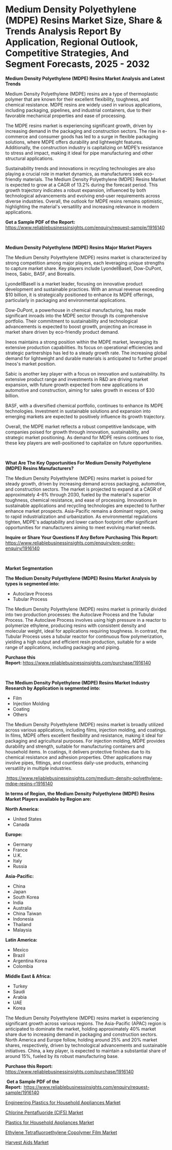 <p><h1>Medium Density Polyethylene (MDPE) Resins Market Size, Share & Trends Analysis Report By Application, Regional Outlook, Competitive Strategies, And Segment Forecasts, 2025 - 2032</h1></p><p><strong>Medium Density Polyethylene (MDPE) Resins Market Analysis and Latest Trends</strong></p>
<p><p>Medium Density Polyethylene (MDPE) resins are a type of thermoplastic polymer that are known for their excellent flexibility, toughness, and chemical resistance. MDPE resins are widely used in various applications, including packaging, pipelines, and industrial containers, due to their favorable mechanical properties and ease of processing.</p><p>The MDPE resins market is experiencing significant growth, driven by increasing demand in the packaging and construction sectors. The rise in e-commerce and consumer goods has led to a surge in flexible packaging solutions, where MDPE offers durability and lightweight features. Additionally, the construction industry is capitalizing on MDPE’s resistance to stress and impact, making it ideal for pipe manufacturing and other structural applications.</p><p>Sustainability trends and innovations in recycling technologies are also playing a crucial role in market dynamics, as manufacturers seek eco-friendly materials. The Medium Density Polyethylene (MDPE) Resins Market is expected to grow at a CAGR of 13.2% during the forecast period. This growth trajectory indicates a robust expansion, influenced by both technological advancements and evolving end-user requirements across diverse industries. Overall, the outlook for MDPE resins remains optimistic, highlighting the material's versatility and increasing relevance in modern applications.</p></p>
<p><strong>Get a Sample PDF of the Report:&nbsp;</strong> <a href="https://www.reliablebusinessinsights.com/enquiry/request-sample/1916140?utm_campaign=950&utm_medium=2&utm_source=Github&utm_content=ia&utm_term=03042025&utm_id=medium-density-polyethylene-mdpe-resins">https://www.reliablebusinessinsights.com/enquiry/request-sample/1916140</a></p>
<p>&nbsp;</p>
<p><strong>Medium Density Polyethylene (MDPE) Resins Major Market Players</strong></p>
<p><p>The Medium Density Polyethylene (MDPE) resins market is characterized by strong competition among major players, each leveraging unique strengths to capture market share. Key players include LyondellBasell, Dow-DuPont, Ineos, Sabic, BASF, and Borealis.</p><p>LyondellBasell is a market leader, focusing on innovative product development and sustainable practices. With an annual revenue exceeding $10 billion, it is strategically positioned to enhance its MDPE offerings, particularly in packaging and environmental applications.</p><p>Dow-DuPont, a powerhouse in chemical manufacturing, has made significant inroads into the MDPE sector through its comprehensive portfolio. Their commitment to sustainability and technological advancements is expected to boost growth, projecting an increase in market share driven by eco-friendly product demand.</p><p>Ineos maintains a strong position within the MDPE market, leveraging its extensive production capabilities. Its focus on operational efficiencies and strategic partnerships has led to a steady growth rate. The increasing global demand for lightweight and durable materials is anticipated to further propel Ineos's market position.</p><p>Sabic is another key player with a focus on innovation and sustainability. Its extensive product range and investments in R&D are driving market expansion, with future growth expected from new applications in automotive and construction, aiming for sales growth in excess of $30 billion.</p><p>BASF, with a diversified chemical portfolio, continues to enhance its MDPE technologies. Investment in sustainable solutions and expansion into emerging markets are expected to positively influence its growth trajectory.</p><p>Overall, the MDPE market reflects a robust competitive landscape, with companies poised for growth through innovation, sustainability, and strategic market positioning. As demand for MDPE resins continues to rise, these key players are well-positioned to capitalize on future opportunities.</p></p>
<p>&nbsp;</p>
<p><strong>What Are The Key Opportunities For Medium Density Polyethylene (MDPE) Resins Manufacturers?</strong></p>
<p><p>The Medium Density Polyethylene (MDPE) resins market is poised for steady growth, driven by increasing demand across packaging, automotive, and construction sectors. The market is projected to expand at a CAGR of approximately 4-6% through 2030, fueled by the material's superior toughness, chemical resistance, and ease of processing. Innovations in sustainable applications and recycling technologies are expected to further enhance market prospects. Asia-Pacific remains a dominant region, owing to rapid industrialization and urbanization. As environmental regulations tighten, MDPE's adaptability and lower carbon footprint offer significant opportunities for manufacturers aiming to meet evolving market needs.</p></p>
<p><strong>Inquire or Share Your Questions If Any Before Purchasing This Report:</strong> <a href="https://www.reliablebusinessinsights.com/enquiry/pre-order-enquiry/1916140?utm_campaign=950&utm_medium=2&utm_source=Github&utm_content=ia&utm_term=03042025&utm_id=medium-density-polyethylene-mdpe-resins">https://www.reliablebusinessinsights.com/enquiry/pre-order-enquiry/1916140</a></p>
<p>&nbsp;</p>
<p><strong>Market Segmentation</strong></p>
<p><strong>The Medium Density Polyethylene (MDPE) Resins Market Analysis by types is segmented into:</strong></p>
<p><ul><li>Autoclave Process</li><li>Tubular Process</li></ul></p>
<p><p>The Medium Density Polyethylene (MDPE) resins market is primarily divided into two production processes: the Autoclave Process and the Tubular Process. The Autoclave Process involves using high pressure in a reactor to polymerize ethylene, producing resins with consistent density and molecular weight, ideal for applications requiring toughness. In contrast, the Tubular Process uses a tubular reactor for continuous flow polymerization, yielding a high output and efficient resin production, suitable for a wide range of applications, including packaging and piping.</p></p>
<p><strong>Purchase this Report:&nbsp;</strong><a href="https://www.reliablebusinessinsights.com/purchase/1916140?utm_campaign=950&utm_medium=2&utm_source=Github&utm_content=ia&utm_term=03042025&utm_id=medium-density-polyethylene-mdpe-resins">https://www.reliablebusinessinsights.com/purchase/1916140</a></p>
<p>&nbsp;</p>
<p><strong>The Medium Density Polyethylene (MDPE) Resins Market Industry Research by Application is segmented into:</strong></p>
<p><ul><li>Film</li><li>Injection Molding</li><li>Coating</li><li>Others</li></ul></p>
<p><p>The Medium Density Polyethylene (MDPE) resins market is broadly utilized across various applications, including films, injection molding, and coatings. In films, MDPE offers excellent flexibility and resistance, making it ideal for packaging and agricultural purposes. For injection molding, MDPE provides durability and strength, suitable for manufacturing containers and household items. In coatings, it delivers protective finishes due to its chemical resistance and adhesion properties. Other applications may involve pipes, fittings, and countless daily-use products, enhancing versatility in multiple industries.</p></p>
<p><a href="https://www.reliablebusinessinsights.com/medium-density-polyethylene-mdpe-resins-r1916140?utm_campaign=950&utm_medium=2&utm_source=Github&utm_content=ia&utm_term=03042025&utm_id=medium-density-polyethylene-mdpe-resins">&nbsp;https://www.reliablebusinessinsights.com/medium-density-polyethylene-mdpe-resins-r1916140</a></p>
<p><strong>In terms of Region, the Medium Density Polyethylene (MDPE) Resins Market Players available by Region are:</strong></p>
<p>
    <p> <strong> North America: </strong>
        <ul>
            <li>United States</li>
            <li>Canada</li>
        </ul>
        </p> 
    <p> <strong> Europe: </strong>
        <ul>
            <li>Germany</li>
            <li>France</li>
            <li>U.K.</li>
            <li>Italy</li>
            <li>Russia</li>
        </ul>
        </p> 
    <p> <strong> Asia-Pacific: </strong>
        <ul>
            <li>China</li>
            <li>Japan</li>
            <li>South Korea</li>
            <li>India</li>
            <li>Australia</li>
            <li>China Taiwan</li>
            <li>Indonesia</li>
            <li>Thailand</li>
            <li>Malaysia</li>
        </ul>
        </p> 
    <p> <strong> Latin America: </strong>
        <ul>
            <li>Mexico</li>
            <li>Brazil</li>
            <li>Argentina Korea</li>
            <li>Colombia</li>
        </ul>
        </p> 
    <p> <strong> Middle East & Africa: </strong>
        <ul>
            <li>Turkey</li>
            <li>Saudi</li>
            <li>Arabia</li>
            <li>UAE</li>
            <li>Korea</li>
        </ul>
    </p>
    </p>
<p><p>The Medium Density Polyethylene (MDPE) resins market is experiencing significant growth across various regions. The Asia-Pacific (APAC) region is anticipated to dominate the market, holding approximately 40% market share due to increasing demand in packaging and construction sectors. North America and Europe follow, holding around 25% and 20% market shares, respectively, driven by technological advancements and sustainable initiatives. China, a key player, is expected to maintain a substantial share of around 15%, fueled by its robust manufacturing base.</p></p>
<p><strong>Purchase this Report: </strong><a href="https://www.reliablebusinessinsights.com/purchase/1916140?utm_campaign=950&utm_medium=2&utm_source=Github&utm_content=ia&utm_term=03042025&utm_id=medium-density-polyethylene-mdpe-resins">https://www.reliablebusinessinsights.com/purchase/1916140</a></p>
<p>&nbsp;<strong>Get a Sample PDF of the Report:&nbsp;&nbsp;</strong><a href="https://www.reliablebusinessinsights.com/enquiry/request-sample/1916140?utm_campaign=950&utm_medium=2&utm_source=Github&utm_content=ia&utm_term=03042025&utm_id=medium-density-polyethylene-mdpe-resins">https://www.reliablebusinessinsights.com/enquiry/request-sample/1916140</a></p>
<p><strong></strong></p>
<p><p><a href="https://github.com/hedbomkrahe/Market-Research-Report-List-1/blob/main/engineering-plastics-for-household-appliances-market.md?utm_campaign=950&utm_medium=2&utm_source=Github&utm_content=ia&utm_term=03042025&utm_id=medium-density-polyethylene-mdpe-resins">Engineering Plastics for Household Appliances Market</a></p><p><a href="https://github.com/darenph8er/Market-Research-Report-List-1/blob/main/chlorine-pentafluoride-clf5-market.md?utm_campaign=950&utm_medium=2&utm_source=Github&utm_content=ia&utm_term=03042025&utm_id=medium-density-polyethylene-mdpe-resins">Chlorine Pentafluoride (ClF5) Market</a></p><p><a href="https://github.com/lateshab69/Market-Research-Report-List-1/blob/main/plastics-for-household-appliances-market.md?utm_campaign=950&utm_medium=2&utm_source=Github&utm_content=ia&utm_term=03042025&utm_id=medium-density-polyethylene-mdpe-resins">Plastics for Household Appliances Market</a></p><p><a href="https://github.com/rosalinebhakta48/Market-Research-Report-List-1/blob/main/ethylene-tetrafluoroethylene-copolymer-film-market.md?utm_campaign=950&utm_medium=2&utm_source=Github&utm_content=ia&utm_term=03042025&utm_id=medium-density-polyethylene-mdpe-resins">Ethylene Tetrafluoroethylene Copolymer Film Market</a></p><p><a href="https://github.com/nkbaroga/Market-Research-Report-List-1/blob/main/harvest-aids-market.md?utm_campaign=950&utm_medium=2&utm_source=Github&utm_content=ia&utm_term=03042025&utm_id=medium-density-polyethylene-mdpe-resins">Harvest Aids Market</a></p></p>